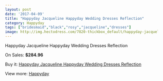 ```yaml
---
layout: post
date: '2017-04-09'
title: "Happyday Jacqueline Happyday Wedding Dresses Reflection"
category: Happyday
tags: ["bridesmaid","black","rosy","jacqueline","dresses"]
image: http://img.hectodress.com/7820-thickbox_default/happyday-jacqueline-happyday-wedding-dresses-reflection.jpg
---
```

Happyday Jacqueline Happyday Wedding Dresses Reflection

On Sales: **$284.96**
<a href="https://www.hectodress.com/happyday/3907-happyday-jacqueline-happyday-wedding-dresses-reflection.html"><amp-img layout="responsive" width="600" height="600" src="//img.hectodress.com/7820-thickbox_default/happyday-jacqueline-happyday-wedding-dresses-reflection.jpg" alt="Happyday Jacqueline Happyday Wedding Dresses Reflection 0" /></a>

Buy it: [Happyday Jacqueline Happyday Wedding Dresses Reflection](https://www.hectodress.com/happyday/3907-happyday-jacqueline-happyday-wedding-dresses-reflection.html "Happyday Jacqueline Happyday Wedding Dresses Reflection")

View more: [Happyday](https://www.hectodress.com/68-happyday "Happyday")